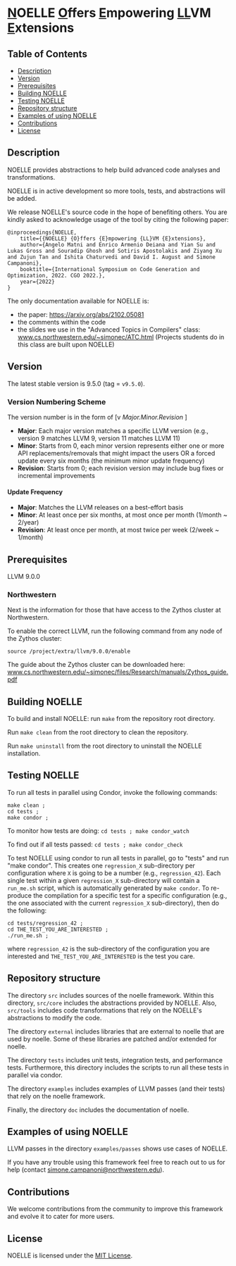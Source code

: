 # <u>N</u>OELLE <u>O</u>ffers <u>E</u>mpowering <u>LL</u>VM <u>E</u>xtensions


## Table of Contents
- [Description](#description)
- [Version](#version)
- [Prerequisites](#prerequisites)
- [Building NOELLE](#building-noelle)
- [Testing NOELLE](#testing-noelle)
- [Repository structure](#repository-structure)
- [Examples of using NOELLE](#examples-of-using-noelle)
- [Contributions](#contributions)
- [License](#license)


## Description
NOELLE provides abstractions to help build advanced code analyses and transformations.

NOELLE is in active development so more tools, tests, and abstractions will be added.

We release NOELLE's source code in the hope of benefiting others. 
You are kindly asked to acknowledge usage of the tool by citing the following paper:
```
@inproceedings{NOELLE,
    title={{NOELLE} {O}ffers {E}mpowering {LL}VM {E}xtensions},
    author={Angelo Matni and Enrico Armenio Deiana and Yian Su and Lukas Gross and Souradip Ghosh and Sotiris Apostolakis and Ziyang Xu and Zujun Tan and Ishita Chaturvedi and David I. August and Simone Campanoni},
    booktitle={International Symposium on Code Generation and Optimization, 2022. CGO 2022.},
    year={2022}
}
```

The only documentation available for NOELLE is:
- the paper: https://arxiv.org/abs/2102.05081
- the comments within the code
- the slides we use in the "Advanced Topics in Compilers" class: www.cs.northwestern.edu/~simonec/ATC.html
  (Projects students do in this class are built upon NOELLE)


## Version
The latest stable version is 9.5.0 (tag = `v9.5.0`).

### Version Numbering Scheme
The version number is in the form of \[v _Major.Minor.Revision_ \]
- **Major**: Each major version matches a specific LLVM version (e.g., version 9 matches LLVM 9, version 11 matches LLVM 11)
- **Minor**: Starts from 0, each minor version represents either one or more API replacements/removals that might impact the users OR a forced update every six months (the minimum minor update frequency)
- **Revision**: Starts from 0; each revision version may include bug fixes or incremental improvements

#### Update Frequency
- **Major**: Matches the LLVM releases on a best-effort basis
- **Minor**: At least once per six months, at most once per month (1/month ~ 2/year)
- **Revision**: At least once per month, at most twice per week (2/week ~ 1/month)


## Prerequisites
LLVM 9.0.0

### Northwestern
Next is the information for those that have access to the Zythos cluster at Northwestern.

To enable the correct LLVM, run the following command from any node of the Zythos cluster:
```
source /project/extra/llvm/9.0.0/enable
```

The guide about the Zythos cluster can be downloaded here: 
www.cs.northwestern.edu/~simonec/files/Research/manuals/Zythos_guide.pdf


## Building NOELLE
To build and install NOELLE: run `make` from the repository root directory.

Run `make clean` from the root directory to clean the repository.

Run `make uninstall` from the root directory to uninstall the NOELLE installation.


## Testing NOELLE
To run all tests in parallel using Condor, invoke the following commands:
```
make clean ; 
cd tests ;
make condor ;
```
To monitor how tests are doing: `cd tests ; make condor_watch`

To find out if all tests passed: `cd tests ; make condor_check`

To test NOELLE using condor to run all tests in parallel, go to "tests" and run "make condor".
This creates one `regression_X` sub-directory per configuration where `X` is going to be a number (e.g., `regression_42`).
Each single test within a given `regression_X` sub-directory will contain a `run_me.sh` script, which is automatically generated by `make condor`. 
To re-produce the compilation for a specific test for a specific configuration (e.g., the one associated with the current `regression_X` sub-directory), then do the following:
```
cd tests/regression_42 ;
cd THE_TEST_YOU_ARE_INTERESTED ;
./run_me.sh ;
```
where `regression_42` is the sub-directory of the configuration you are interested and `THE_TEST_YOU_ARE_INTERESTED` is the test you care.


## Repository structure
The directory `src` includes sources of the noelle framework.
Within this directory, `src/core` includes the abstractions provided by NOELLE.
Also, `src/tools` includes code transformations that rely on the NOELLE's abstractions to modify the code.

The directory `external` includes libraries that are external to noelle that are used by noelle.
Some of these libraries are patched and/or extended for noelle.

The directory `tests` includes unit tests, integration tests, and performance tests.
Furthermore, this directory includes the scripts to run all these tests in parallel via condor.

The directory `examples` includes examples of LLVM passes (and their tests) that rely on the noelle framework.

Finally, the directory `doc` includes the documentation of noelle.


## Examples of using NOELLE
LLVM passes in the directory `examples/passes` shows use cases of NOELLE.

If you have any trouble using this framework feel free to reach out to us for help (contact simone.campanoni@northwestern.edu).


## Contributions
We welcome contributions from the community to improve this framework and evolve it to cater for more users.


## License
NOELLE is licensed under the [MIT License](./LICENSE.md).
